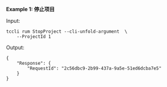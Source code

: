 **Example 1: 停止项目**



Input: 

```
tccli rum StopProject --cli-unfold-argument  \
    --ProjectId 1
```

Output: 
```
{
    "Response": {
        "RequestId": "2c56dbc9-2b99-437a-9a5e-51ed6dcba7e5"
    }
}
```

